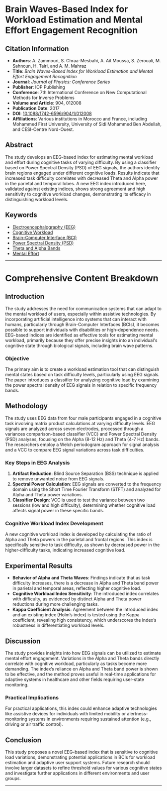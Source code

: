 # **Brain Waves-Based Index for Workload Estimation and Mental Effort Engagement Recognition**

## Citation Information

- **Authors**: A. Zammouri, S. Chraa-Mesbahi, A. Ait Moussa, S. Zerouali, M. Sahnoun, H. Tairi, and A. M. Mahraz
- **Title**: *Brain Waves-Based Index for Workload Estimation and Mental Effort Engagement Recognition*
- **Journal**: *Journal of Physics: Conference Series*
- **Publisher**: IOP Publishing
- **Conference**: 7th International Conference on New Computational Methods for Inverse Problems
- **Volume and Article**: 904, 012008
- **Publication Date**: 2017
- **DOI**: [10.1088/1742-6596/904/1/012008](https://doi.org/10.1088/1742-6596/904/1/012008)
- **Affiliations**: Various institutions in Morocco and France, including Mohammed First University, University of Sidi Mohammed Ben Abdellah, and CESI-Centre Nord-Ouest.

## Abstract

The study develops an EEG-based index for estimating mental workload and effort during cognitive tasks of varying difficulty. By using a classifier based on Power Spectral Density (PSD) of EEG signals, the authors identify brain regions engaged under different cognitive loads. Results indicate that increased task difficulty correlates with decreased Theta and Alpha power in the parietal and temporal lobes. A new EEG index introduced here, validated against existing indices, shows strong agreement and high sensitivity to cognitive workload changes, demonstrating its efficacy in distinguishing workload levels.

## Keywords

- [Electroencephalography (EEG)](https://scholar.google.com/scholar?q=Electroencephalography+EEG)
- [Cognitive Workload](https://scholar.google.com/scholar?q=Cognitive+Workload)
- [Brain-Computer Interface (BCI)](https://scholar.google.com/scholar?q=Brain-Computer+Interface)
- [Power Spectral Density (PSD)](https://scholar.google.com/scholar?q=Power+Spectral+Density+PSD)
- [Theta and Alpha Bands](https://scholar.google.com/scholar?q=Theta+and+Alpha+Bands)
- [Mental Effort](https://scholar.google.com/scholar?q=Mental+Effort)

---

# Comprehensive Content Breakdown

## Introduction

The study addresses the need for communication systems that can adapt to the mental workload of users, especially within assistive technologies. By incorporating artificial intelligence into systems that can interact with humans, particularly through Brain-Computer Interfaces (BCIs), it becomes possible to support individuals with disabilities or high-dependence needs. EEG-based indices are identified as effective tools for estimating mental workload, primarily because they offer precise insights into an individual's cognitive state through biological signals, including brain wave patterns.

### Objective

The primary aim is to create a workload estimation tool that can distinguish mental states based on task difficulty levels, particularly using EEG signals. The paper introduces a classifier for analyzing cognitive load by examining the power spectral density of EEG signals in relation to specific frequency bands.

## Methodology

The study uses EEG data from four male participants engaged in a cognitive task involving matrix product calculations at varying difficulty levels. EEG signals are analyzed across seven electrodes, processed through a variances comparison-based classifier (VCC) and Power Spectral Density (PSD) analyses, focusing on the Alpha (8-12 Hz) and Theta (4-7 Hz) bands. The researchers employ a Welch periodogram approach for signal analysis and a VCC to compare EEG signal variations across task difficulties.

### Key Steps in EEG Analysis

1. **Artifact Reduction**: Blind Source Separation (BSS) technique is applied to remove unwanted noise from EEG signals.
2. **Spectral Power Calculation**: EEG signals are converted to the frequency domain using the Short Time Fourier Transform (STFT) and analyzed for Alpha and Theta power variations.
3. **Classifier Design**: VCC is used to test the variance between two sessions (low and high difficulty), determining whether cognitive load affects signal power in these specific bands.

### Cognitive Workload Index Development

A new cognitive workload index is developed by calculating the ratio of Alpha and Theta powers in the parietal and frontal regions. This index is specifically sensitive to task difficulty, as shown by decreased power in the higher-difficulty tasks, indicating increased cognitive load.

## Experimental Results

- **Behavior of Alpha and Theta Waves**: Findings indicate that as task difficulty increases, there is a decrease in Alpha and Theta band power in parietal and temporal areas, reflecting higher cognitive load.
- **Cognitive Workload Index Sensitivity**: The introduced index correlates with difficulty, as evidenced by distinct Alpha and Theta power reductions during more challenging tasks.
- **Kappa Coefficient Analysis**: Agreement between the introduced index and an existing index (Holm’s index) is tested using the Kappa coefficient, revealing high consistency, which underscores the index’s robustness in differentiating workload levels.

## Discussion

The study provides insights into how EEG signals can be utilized to estimate mental effort engagement. Variations in the Alpha and Theta bands directly correlate with cognitive workload, particularly as tasks become more demanding. The index’s reliance on Alpha and Theta band power is shown to be effective, and the method proves useful in real-time applications for adaptive systems in healthcare and other fields requiring user-state monitoring.

### Practical Implications

For practical applications, this index could enhance adaptive technologies like assistive devices for individuals with limited mobility or alertness-monitoring systems in environments requiring sustained attention (e.g., driving or air traffic control).

## Conclusion

This study proposes a novel EEG-based index that is sensitive to cognitive load variations, demonstrating potential applications in BCIs for workload estimation and adaptive user support systems. Future research should involve larger datasets to refine threshold values for various cognitive states and investigate further applications in different environments and user groups.

---
